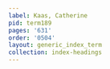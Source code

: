 ```yaml
---
label: Kaas, Catherine
pid: term189
pages: '631'
order: '0504'
layout: generic_index_term
collection: index-headings
---
```

